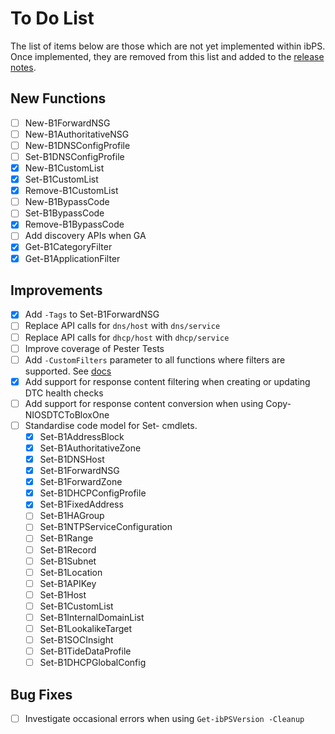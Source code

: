 # To Do List
The list of items below are those which are not yet implemented within ibPS. Once implemented, they are removed from this list and added to the [release notes](https://github.com/TehMuffinMoo/ibPS/blob/dev/RELEASE.md).

## New Functions
- [ ] New-B1ForwardNSG
- [ ] New-B1AuthoritativeNSG
- [ ] New-B1DNSConfigProfile
- [ ] Set-B1DNSConfigProfile
- [X] New-B1CustomList
- [X] Set-B1CustomList
- [X] Remove-B1CustomList
- [ ] New-B1BypassCode
- [ ] Set-B1BypassCode
- [X] Remove-B1BypassCode
- [ ] Add discovery APIs when GA
- [X] Get-B1CategoryFilter
- [X] Get-B1ApplicationFilter

## Improvements
- [X] Add `-Tags` to Set-B1ForwardNSG
- [ ] Replace API calls for `dns/host` with `dns/service`
- [ ] Replace API calls for `dhcp/host` with `dhcp/service`
- [ ] Improve coverage of Pester Tests
- [ ] Add `-CustomFilters` parameter to all functions where filters are supported. See [docs](https://ibps.readthedocs.io/en/dev/#-customfilters)
- [X] Add support for response content filtering when creating or updating DTC health checks
- [ ] Add support for response content conversion when using Copy-NIOSDTCToBloxOne
- [ ] Standardise code model for Set- cmdlets.
  - [X] Set-B1AddressBlock
  - [X] Set-B1AuthoritativeZone
  - [X] Set-B1DNSHost
  - [X] Set-B1ForwardNSG
  - [X] Set-B1ForwardZone
  - [X] Set-B1DHCPConfigProfile
  - [X] Set-B1FixedAddress
  - [ ] Set-B1HAGroup
  - [ ] Set-B1NTPServiceConfiguration
  - [ ] Set-B1Range
  - [ ] Set-B1Record
  - [ ] Set-B1Subnet
  - [ ] Set-B1Location
  - [ ] Set-B1APIKey
  - [ ] Set-B1Host
  - [ ] Set-B1CustomList
  - [ ] Set-B1InternalDomainList
  - [ ] Set-B1LookalikeTarget
  - [ ] Set-B1SOCInsight
  - [ ] Set-B1TideDataProfile
  - [ ] Set-B1DHCPGlobalConfig
## Bug Fixes
- [ ] Investigate occasional errors when using `Get-ibPSVersion -Cleanup`